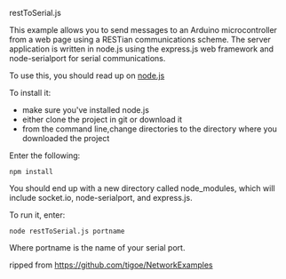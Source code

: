 restToSerial.js

This example allows you to send messages to an Arduino microcontroller
from a web page using a RESTian communications scheme. The server application
is written in node.js using the express.js web framework and node-serialport
for serial communications.


To use this, you should read up on <a href="nodejs.org">node.js</a>

To install it:
* make sure you've installed node.js
* either clone the project in git or download it
* from the command line,change directories to the directory where you downloaded the project

Enter the following:

	npm install 

You should end up with a new directory called node_modules, which will include socket.io, node-serialport, and express.js.

To run it, enter:

	node restToSerial.js portname
	
Where portname is the name of your serial port.

ripped from https://github.com/tigoe/NetworkExamples